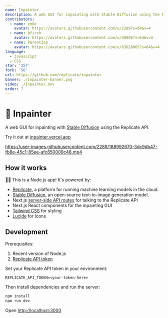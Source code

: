 ```yaml
---
name: Inpainter
description: A web GUI for inpainting with Stable Diffusion using the Replicate API.
contributors:
  - name: zeke
    avatar: https://avatars.githubusercontent.com/u/2289?s=64&v=4
  - name: bfirsh
    avatar: https://avatars.githubusercontent.com/u/40906?s=64&v=4
  - name: ParentZap
    avatar: https://avatars.githubusercontent.com/u/63628065?s=64&v=4
language:
  - Javascript
  - CSS
star: '257'
fork: '56'
url: https://github.com/replicate/inpainter
banner: ./inpainter-banner.png
video: ./Inpainter.mov
order: 7
---
```


# 🎨 Inpainter

A web GUI for inpainting with [Stable Diffusion](https://replicate.com/stability-ai/stable-diffusion) using the Replicate API.

Try it out at [inpainter.vercel.app](https://inpainter.vercel.app/)

https://user-images.githubusercontent.com/2289/188992670-3dc9db47-fb8e-45c1-85ee-afc850009c48.mp4

## How it works

🐢🚀 This is a Node.js app! It's powered by:

- [Replicate](https://replicate.com/), a platform for running machine learning models in the cloud.
- [Stable Diffusion](https://replicate.com/stability-ai/stable-diffusion), an open-source text-to-image generation model.
- Next.js [server-side API routes](pages/api) for talking to the Replicate API
- Next.js React components for the inpainting GUI
- [Tailwind CSS](https://tailwindcss.com/) for styling
- [Lucide](https://lucide.dev/) for Icons

## Development

Prerequisites:

1. Recent version of Node.js
2. [Replicate API token](https://replicate.com/account)


Set your Replicate API token in your environment:

```
REPLICATE_API_TOKEN=<your-token-here>
```

Then install dependencies and run the server:

```sh
npm install
npm run dev
```

Open [http://localhost:3000](http://localhost:3000)
